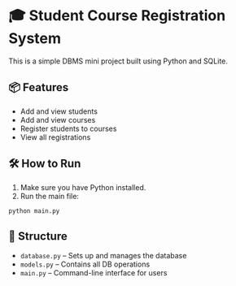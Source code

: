 # 🎓 Student Course Registration System

This is a simple DBMS mini project built using Python and SQLite.

## 📦 Features
- Add and view students
- Add and view courses
- Register students to courses
- View all registrations

## 🛠️ How to Run
1. Make sure you have Python installed.
2. Run the main file:
```bash
python main.py
```

## 📂 Structure
- `database.py` – Sets up and manages the database
- `models.py` – Contains all DB operations
- `main.py` – Command-line interface for users
